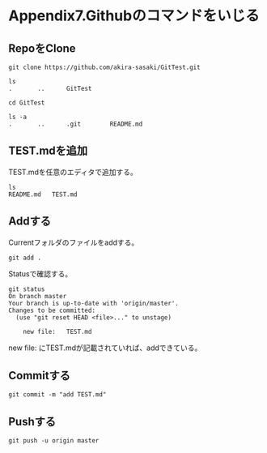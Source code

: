 # Appendix7.Githubのコマンドをいじる

## RepoをClone

```
git clone https://github.com/akira-sasaki/GitTest.git
```

``` 
ls
.       ..      GitTest
```

```
cd GitTest
```

```
ls -a
.		..		.git		README.md
```

## TEST.mdを追加

TEST.mdを任意のエディタで追加する。

```
ls
README.md	TEST.md
```

## Addする

Currentフォルダのファイルをaddする。

```
git add .
```

Statusで確認する。

```
git status
On branch master
Your branch is up-to-date with 'origin/master'.
Changes to be committed:
  (use "git reset HEAD <file>..." to unstage)

	new file:   TEST.md
```

new file: にTEST.mdが記載されていれば、addできている。

## Commitする

```
git commit -m "add TEST.md"
```

## Pushする

```
git push -u origin master
```



